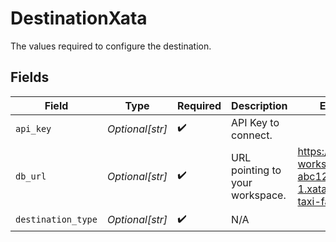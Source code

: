# DestinationXata

The values required to configure the destination.


## Fields

| Field                                                                | Type                                                                 | Required                                                             | Description                                                          | Example                                                              |
| -------------------------------------------------------------------- | -------------------------------------------------------------------- | -------------------------------------------------------------------- | -------------------------------------------------------------------- | -------------------------------------------------------------------- |
| `api_key`                                                            | *Optional[str]*                                                      | :heavy_check_mark:                                                   | API Key to connect.                                                  |                                                                      |
| `db_url`                                                             | *Optional[str]*                                                      | :heavy_check_mark:                                                   | URL pointing to your workspace.                                      | https://my-workspace-abc123.us-east-1.xata.sh/db/nyc-taxi-fares:main |
| `destination_type`                                                   | *Optional[str]*                                                      | :heavy_check_mark:                                                   | N/A                                                                  |                                                                      |